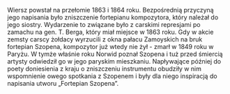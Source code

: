 Wiersz powstał na przełomie 1863 i 1864 roku. Bezpośrednią przyczyną jego napisania było zniszczenie fortepianu kompozytora, który należał do jego siostry. Wydarzenie to związane było z carskimi represjami po zamachu na gen. T. Berga, który miał miejsce w 1863 roku. Gdy w akcie zemsty carscy żołdacy wyrzucili z okna pałacu Zamoyskich na bruk fortepian Szopena, kompozytor już wtedy nie żył - zmarł w 1849 roku w Paryżu. W tymże właśnie roku Norwid poznał Szopena i tuż przed śmiercią artysty odwiedził go w jego paryskim mieszkaniu. Napływające później do poety doniesienia z kraju o zniszczeniu instrumentu obudziły w nim wspomnienie owego spotkania z Szopenem i były dla niego inspiracją do napisania utworu „Fortepian Szopena”.